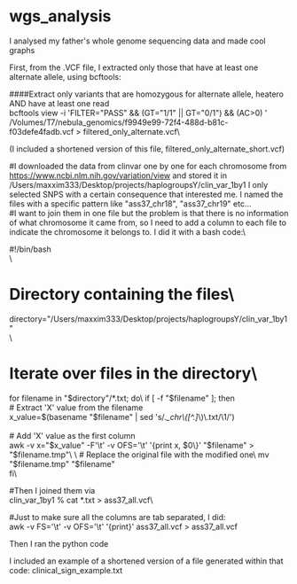 # wgs_analysis
I analysed my father's whole genome sequencing data and made cool graphs

First, from the .VCF file, I extracted only those that have at least one alternate allele, using bcftools:

####Extract only variants that are homozygous for alternate allele, heatero AND have at least one read\
bcftools view -i 'FILTER="PASS" && (GT="1/1" || GT="0/1") && (AC>0) ' /Volumes/T7/nebula_genomics/f9949e99-72f4-488d-b81c-f03defe4fadb.vcf > filtered_only_alternate.vcf\

(I included a shortened version of this file, filtered_only_alternate_short.vcf)


#I downloaded the data from clinvar one by one for each chromosome from https://www.ncbi.nlm.nih.gov/variation/view and stored it in /Users/maxxim333/Desktop/projects/haplogroupsY/clin_var_1by1 I only selected SNPS with a certain consequence that interested me. I named the files with a specific pattern like "ass37_chr18", "ass37_chr19" etc...
\
#I want to join them in one file but the problem is that there is no information of what chromosome it came from, so I need to add a column to each file to indicate the chromosome it belongs to. I did it with a bash code:\

#!/bin/bash\
\
# Directory containing the files\
directory="/Users/maxxim333/Desktop/projects/haplogroupsY/clin_var_1by1"\
\
# Iterate over files in the directory\
for filename in "$directory"/*.txt; do\
    if [ -f "$filename" ]; then\
        # Extract 'X' value from the filename\
        x_value=$(basename "$filename" | sed 's/.*_chr\\([^.]*\\)\\.txt/\\1/')\
\
        # Add 'X' value as the first column\
        awk -v x="$x_value" -F'\\t' -v OFS='\\t' '\{print x, $0\}' "$filename" > "$filename.tmp"\
\
        # Replace the original file with the modified one\
        mv "$filename.tmp" "$filename"\
    fi\


#Then I joined them via \
clin_var_1by1 % cat *.txt > ass37_all.vcf\

#Just to make sure all the columns are tab separated, I did:\
awk -v FS='\\t' -v OFS='\\t' '\{print\}' ass37_all.vcf > ass37_all.vcf

Then I ran the python code

I included an example of a shortened version of a file generated within that code: clinical_sign_example.txt   
